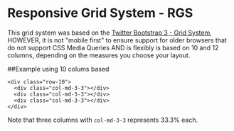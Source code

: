 Responsive Grid System - RGS
===

This grid system was based on the [Twitter Bootstrap 3 - Grid System](http://getbootstrap.com/css/#grid), HOWEVER, it is not "mobile first" to ensure support for older browsers that do not support CSS Media Queries AND is flexibly is based on 10 and 12 columns, depending on the measures you choose your layout.

##Example using 10 colums based
```
<div class="row-10">
  <div class="col-md-3-3"></div>
  <div class="col-md-3-3"></div>
  <div class="col-md-3-3"></div>
</div>
```
Note that three columns with `col-md-3-3` represents 33.3% each.
